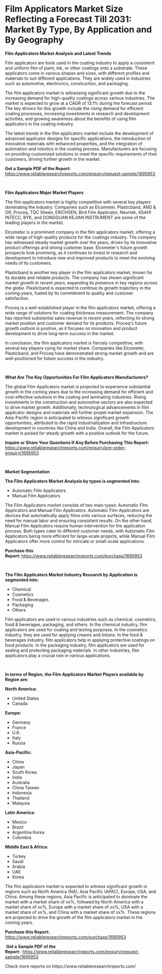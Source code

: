 <p><h1>Film Applicators Market Size Reflecting a Forecast Till 2031: Market By Type, By Application and By Geography</h1></p><p><strong>Film Applicators Market Analysis and Latest Trends</strong></p>
<p><p>Film applicators are tools used in the coating industry to apply a consistent and uniform film of paint, ink, or other coatings onto a substrate. These applicators come in various shapes and sizes, with different profiles and materials to suit different applications. They are widely used in industries such as automotive, electronics, construction, and packaging.</p><p>The film applicators market is witnessing significant growth due to the increasing demand for high-quality coatings across various industries. The market is expected to grow at a CAGR of 13.1% during the forecast period. The key drivers for this growth include the rising demand for efficient coating processes, increasing investments in research and development activities, and growing awareness about the benefits of using film applicators in the coating industry.</p><p>The latest trends in the film applicators market include the development of advanced applicator designs for specific applications, the introduction of innovative materials with enhanced properties, and the integration of automation and robotics in the coating process. Manufacturers are focusing on providing customized solutions to meet the specific requirements of their customers, driving further growth in the market.</p></p>
<p><strong>Get a Sample PDF of the Report:&nbsp;</strong> <a href="https://www.reliableresearchreports.com/enquiry/request-sample/1695953">https://www.reliableresearchreports.com/enquiry/request-sample/1695953</a></p>
<p>&nbsp;</p>
<p><strong>Film Applicators Major Market Players</strong></p>
<p><p>The film applicators market is highly competitive with several key players dominating the industry. Companies such as Elcometer, Plasticband, AND & OR, Proceq, TQC Sheen, ERICHSEN, Bird Film Applicator, Neurtek, ASAHI INTECC, BYK, and DONGGUAN KEJIAN INSTRUMENT are some of the leading players in the market.</p><p>Elcometer is a prominent company in the film applicators market, offering a wide range of high-quality products for the coatings industry. The company has witnessed steady market growth over the years, driven by its innovative product offerings and strong customer base. Elcometer's future growth prospects look promising, as it continues to invest in research and development to introduce new and improved products to meet the evolving needs of its customers.</p><p>Plasticband is another key player in the film applicators market, known for its durable and reliable products. The company has shown significant market growth in recent years, expanding its presence in key regions across the globe. Plasticband is expected to continue its growth trajectory in the coming years, fueled by its commitment to quality and customer satisfaction.</p><p>Proceq is a well-established player in the film applicators market, offering a wide range of solutions for coating thickness measurement. The company has reported substantial sales revenue in recent years, reflecting its strong market position and customer demand for its products. Proceq's future growth outlook is positive, as it focuses on innovation and product development to drive long-term success in the market.</p><p>In conclusion, the film applicators market is fiercely competitive, with several key players vying for market share. Companies like Elcometer, Plasticband, and Proceq have demonstrated strong market growth and are well-positioned for future success in the industry.</p></p>
<p>&nbsp;</p>
<p><strong>What Are The Key Opportunities For Film Applicators Manufacturers?</strong></p>
<p><p>The global Film Applicators market is projected to experience substantial growth in the coming years due to the increasing demand for efficient and cost-effective solutions in the coating and laminating industries. Rising investments in the construction and automotive sectors are also expected to drive market growth. Additionally, technological advancements in film applicator designs and materials will further propel market expansion. The Asia-Pacific region is anticipated to witness significant growth opportunities, attributed to the rapid industrialization and infrastructure development in countries like China and India. Overall, the Film Applicators market is poised for steady growth with a positive outlook for the future.</p></p>
<p><strong>Inquire or Share Your Questions If Any Before Purchasing This Report:</strong> <a href="https://www.reliableresearchreports.com/enquiry/pre-order-enquiry/1695953">https://www.reliableresearchreports.com/enquiry/pre-order-enquiry/1695953</a></p>
<p>&nbsp;</p>
<p><strong>Market Segmentation</strong></p>
<p><strong>The Film Applicators Market Analysis by types is segmented into:</strong></p>
<p><ul><li>Automatic Film Applicators</li><li>Manual Film Applicators</li></ul></p>
<p><p>The Film Applicators market consists of two main types: Automatic Film Applicators and Manual Film Applicators. Automatic Film Applicators are devices that automatically apply films onto various surfaces, reducing the need for manual labor and ensuring consistent results. On the other hand, Manual Film Applicators require human intervention for the application process. Both types cater to different customer needs, with Automatic Film Applicators being more efficient for large-scale projects, while Manual Film Applicators offer more control for intricate or small-scale applications.</p></p>
<p><strong>Purchase this Report:&nbsp;</strong><a href="https://www.reliableresearchreports.com/purchase/1695953">https://www.reliableresearchreports.com/purchase/1695953</a></p>
<p>&nbsp;</p>
<p><strong>The Film Applicators Market Industry Research by Application is segmented into:</strong></p>
<p><ul><li>Chemical</li><li>Cosmetics</li><li>Food & Beverages</li><li>Packaging</li><li>Others</li></ul></p>
<p><p>Film applicators are used in various industries such as chemical, cosmetics, food & beverages, packaging, and others. In the chemical industry, film applicators are used for coating and testing purposes. In the cosmetics industry, they are used for applying creams and lotions. In the food & beverages industry, film applicators help in applying protective coatings on food products. In the packaging industry, film applicators are used for sealing and protecting packaging materials. In other industries, film applicators play a crucial role in various applications.</p></p>
<p>&nbsp;</p>
<p><strong>In terms of Region, the Film Applicators Market Players available by Region are:</strong></p>
<p>
    <p> <strong> North America: </strong>
        <ul>
            <li>United States</li>
            <li>Canada</li>
        </ul>
        </p> 
    <p> <strong> Europe: </strong>
        <ul>
            <li>Germany</li>
            <li>France</li>
            <li>U.K.</li>
            <li>Italy</li>
            <li>Russia</li>
        </ul>
        </p> 
    <p> <strong> Asia-Pacific: </strong>
        <ul>
            <li>China</li>
            <li>Japan</li>
            <li>South Korea</li>
            <li>India</li>
            <li>Australia</li>
            <li>China Taiwan</li>
            <li>Indonesia</li>
            <li>Thailand</li>
            <li>Malaysia</li>
        </ul>
        </p> 
    <p> <strong> Latin America: </strong>
        <ul>
            <li>Mexico</li>
            <li>Brazil</li>
            <li>Argentina Korea</li>
            <li>Colombia</li>
        </ul>
        </p> 
    <p> <strong> Middle East & Africa: </strong>
        <ul>
            <li>Turkey</li>
            <li>Saudi</li>
            <li>Arabia</li>
            <li>UAE</li>
            <li>Korea</li>
        </ul>
    </p>
    </p>
<p><p>The film applicators market is expected to witness significant growth in regions such as North America (NA), Asia Pacific (APAC), Europe, USA, and China. Among these regions, Asia Pacific is anticipated to dominate the market with a market share of xx%, followed by North America with a market share of xx%, Europe with a market share of xx%, USA with a market share of xx%, and China with a market share of xx%. These regions are projected to drive the growth of the film applicators market in the coming years.</p></p>
<p><strong>Purchase this Report: </strong><a href="https://www.reliableresearchreports.com/purchase/1695953">https://www.reliableresearchreports.com/purchase/1695953</a></p>
<p>&nbsp;<strong>Get a Sample PDF of the Report:&nbsp;&nbsp;</strong><a href="https://www.reliableresearchreports.com/enquiry/request-sample/1695953">https://www.reliableresearchreports.com/enquiry/request-sample/1695953</a></p>
<p><strong></strong></p>
<p>Check more reports on https://www.reliableresearchreports.com/</p>